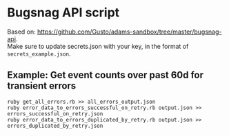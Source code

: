 # Bugsnag API script

Based on: https://github.com/Gusto/adams-sandbox/tree/master/bugsnag-api.   
Make sure to update secrets.json with your key, in the format of `secrets_example.json`.

## Example: Get event counts over past 60d for transient errors

```
ruby get_all_errors.rb >> all_errors_output.json
ruby error_data_to_errors_successful_on_retry.rb output.json >> errors_successful_on_retry.json
ruby error_data_to_errors_duplicated_by_retry.rb output.json >> errors_duplicated_by_retry.json
```
